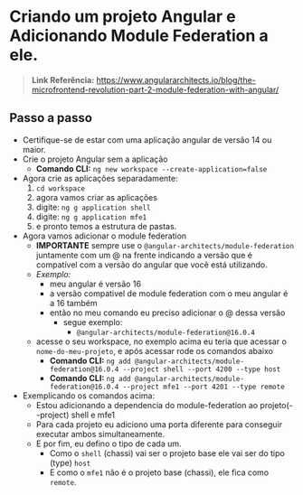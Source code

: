 # Criando um projeto Angular e Adicionando Module Federation a ele.

> **Link Referência:** https://www.angulararchitects.io/blog/the-microfrontend-revolution-part-2-module-federation-with-angular/

## Passo a passo

- Certifique-se de estar com uma aplicação angular de versão 14 ou maior.
- Crie o projeto Angular sem a aplicação
  - **Comando CLI:** `ng new workspace --create-application=false`
- Agora crie as aplicações separadamente:
  1. `cd workspace`
  2. agora vamos criar as aplicações
  3. digite: `ng g application shell`
  4. digite: `ng g application mfe1`
  5. e pronto temos a estrutura de pastas.
- Agora vamos adicionar o module federation
  - **IMPORTANTE** sempre use o `@angular-architects/module-federation` juntamente com um @ na frente indicando a versão que é compatível com a versão do angular que você está utilizando.
  - _Exemplo:_
    - meu angular é versão 16
    - a versão compativel de module federation com o meu angular é a 16 também
    - então no meu comando eu preciso adicionar o @ dessa versão
      - segue exemplo:
        - `@angular-architects/module-federation@16.0.4`
  - acesse o seu workspace, no exemplo acima eu teria que acessar o `nome-do-meu-projeto`, e após acessar rode os comandos abaixo
    - **Comando CLI:** `ng add @angular-architects/module-federation@16.0.4 --project shell --port 4200 --type host`
    - **Comando CLI:** `ng add @angular-architects/module-federation@16.0.4 --project mfe1 --port 4201 --type remote`
- Exemplicando os comandos acima:
  - Estou adicionando a dependencia do module-federation ao projeto(--project) shell e mfe1
  - Para cada projeto eu adiciono uma porta diferente para conseguir executar ambos simultaneamente.
  - E por fim, eu defino o tipo de cada um.
    - Como o `shell` (chassi) vai ser o projeto base ele vai ser do tipo (type) `host`
    - E como o `mfe1` não é o projeto base (chassi), ele fica como `remote`.
